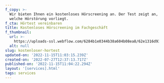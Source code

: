 ```yaml
---
f_copy: >-
  Wir bieten Ihnen ein kostenloses Hörscreening an. Der Test zeigt an, ob und
  welche Hörstörung vorliegt.
f_cta: Hörtest vereinbaren
title: Kostenloses Hörscreening im Fachgeschäft
f_thumbnail:
  url: >-
    https://uploads-ssl.webflow.com/6284b1e0344b38a604b08ea8/62e1316d939f96b2a203def2_hoertest.jpg
  alt: null
slug: kostenloser-hortest
updated-on: '2022-11-15T11:03:15.239Z'
created-on: '2022-07-27T12:37:13.717Z'
published-on: '2022-11-15T11:04:22.294Z'
layout: '[services].html'
tags: services
---
```



